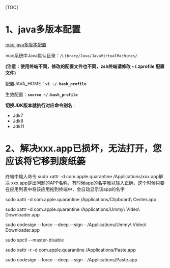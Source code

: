 [TOC]



# 1、java多版本配置

[mac java多版本配置](https://www.cnblogs.com/yyxianren/p/14435118.html)

mac系统中Java默认目录：`/Library/Java/JavaVirtualMachines/`

**(注意：使用终端不同，修改的配置文件也不同，zsh终端请修改 ~/.zprofile 配置文件)**

配置JAVA_HOME：**`vi ~/.bash_profile`**

生效配置：**`source ~/.bash_profile`**

**切换JDK版本就执行对应命令别名** :

- Jdk7
- Jdk8
- Jdk11



# 2、解决xxx.app已损坏，无法打开，您应该将它移到废纸篓

终端中输入命令 sudo xattr -d com.apple.quarantine /Applications/xxx.app解决
xxx.app是出问题的APP名称，有时候app的名字难以输入正确，这个时候只要在应用列表中将该应用拖到终端中，会自动显示该app的名字



sudo xattr -d com.apple.quarantine /Applications/Clipboard\ Center.app



sudo xattr -d com.apple.quarantine /Applications/Ummy\ Video\ Downloader.app

sudo codesign --force --deep --sign - /Applications/Ummy\ Video\ Downloader.app



sudo spctl --master-disable

sudo xattr -r -d com.apple.quarantine /Applications/Paste.app

sudo codesign --force --deep --sign - /Applications/Paste.app

